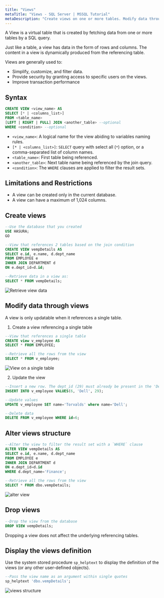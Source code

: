 ```yaml
---
title: "Views"
metaTitle: "Views - SQL Server | MSSQL Tutorial"
metaDescription: "Create views on one or more tables. Modify data through views, alter and drop views."
---
```


A View is a virtual table that is created by fetching data from one or more tables by a SQL query.

Just like a table, a view has data in the form of rows and columns. The content in a view is dynamically produced from the referencing table.

Views are generally used to:

* Simplify, customize, and filter data.
* Provide security by granting access to specific users on the views.
* Improve transaction performance

## Syntax

```SQL
CREATE VIEW <view_name> AS
SELECT [* | <columns_list>]
FROM <table_name>
[LEFT | RIGHT | FULL] JOIN <another_table> --optional
WHERE <condition> --optional
```

* `<view_name>`: A logical name for the view abiding to variables naming rules.
* `[* | <columns_list>]`: `SELECT` query with select all (`*`) option, or a comma-separated list of column names.
* `<table_name>`: First table being referenced.
* `<another_table>`: Next table name being referenced by the join query.
* `<condition>`: The `WHERE` clauses are applied to filter the result sets.

## Limitations and Restrictions

* A view can be created only in the current database.
* A view can have a maximum of 1,024 columns.

## Create views

```SQL
--Use the database that you created
USE HASURA;
GO

--View that references 2 tables based on the join condition
CREATE VIEW vempDetails AS
SELECT e.id, e.name, d.dept_name
FROM EMPLOYEE e
INNER JOIN DEPARTMENT d
ON e.dept_id=d.id;

--Retrieve data in a view as:
SELECT * FROM vempDetails;
```

![Retrieve view data](https://graphql-engine-cdn.hasura.io/learn-hasura/assets/database-mssql/views/view-select-query.png)

## Modify data through views

A view is only updatable when it references a single table.

1. Create a view referencing a single table

```SQL
--View that references a single table
CREATE view v_employee AS
SELECT * FROM EMPLOYEE;

--Retrieve all the rows from the view
SELECT * FROM v_employee;
```

![View on a single table](https://graphql-engine-cdn.hasura.io/learn-hasura/assets/database-mssql/views/view-single-table.png)

2. Update the view

```SQL
--Insert a new row. The dept_id (29) must already be present in the 'Department' table
INSERT INTO v_employee VALUES(6, 'Dell', 29);

--Update values
UPDATE v_employee SET name='Torvalds' where name='Dell';

--Delete data
DELETE FROM v_employee WHERE id=6;
```

## Alter views structure

```SQL
--Alter the view to filter the result set with a `WHERE` clause
ALTER VIEW vempDetails AS
SELECT e.id, e.name, d.dept_name
FROM EMPLOYEE e
INNER JOIN DEPARTMENT d
ON e.dept_id=d.id
WHERE d.dept_name='Finance';

--Retrieve all the rows from the view
SELECT * FROM dbo.vempDetails;
```

![alter view](https://graphql-engine-cdn.hasura.io/learn-hasura/assets/database-mssql/views/alter-view.png)

## Drop views

```SQL
--Drop the view from the database
DROP VIEW vempDetails;
```

Dropping a view does not affect the underlying referencing tables.

## Display the views definition

Use the system stored procedure `sp_helptext` to display the definition of the views (or any other user-defined objects).

```SQL
--Pass the view name as an argument within single quotes
sp_helptext 'dbo.vempDetails';
```

![views structure](https://graphql-engine-cdn.hasura.io/learn-hasura/assets/database-mssql/views/views-structure.png)
